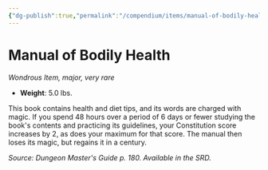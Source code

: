 ```yaml
---
{"dg-publish":true,"permalink":"/compendium/items/manual-of-bodily-health/","tags":["compendium/src/5e/dmg","item/rarity/very-rare","item/tier/major","item/wondrous"]}
---
```


# Manual of Bodily Health
*Wondrous Item, major, very rare*  

- **Weight**: 5.0 lbs.

This book contains health and diet tips, and its words are charged with magic. If you spend 48 hours over a period of 6 days or fewer studying the book's contents and practicing its guidelines, your Constitution score increases by 2, as does your maximum for that score. The manual then loses its magic, but regains it in a century.

*Source: Dungeon Master's Guide p. 180. Available in the SRD.*
